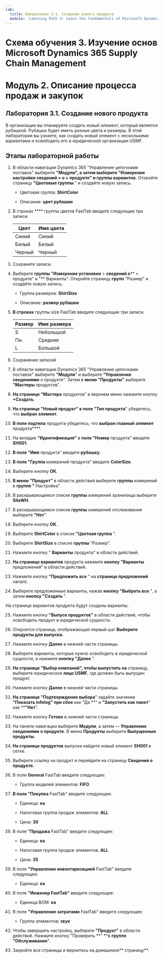 ```yaml
---
lab:
  title: Лаборатория 3.1. Создание нового продукта
  module: 'Learning Path 3: Learn the fundamentals of Microsoft Dynamics 365 Supply Chain Management'
---
```


# Схема обучения 3. Изучение основ Microsoft Dynamics 365 Supply Chain Management
# Модуль 2. Описание процесса продаж и закупок

## Лаборатория 3.1. Создание нового продукта

В организации вы планируете создать новый элемент, который является рубашкой. Рубашка будет иметь разные цвета и размеры. В этой лаборатории вы узнаете, как создать новый элемент с несколькими вариантами и освободить его в юридической организации USMF.

## Этапы лабораторной работы

1. В области навигации Dynamics 365 "Управление цепочками поставок" выберите **"Модули", а затем выберите **"Измерение настройки сведений** > **о** > **продукте" и группы вариантов.**** Откройте страницу **"Цветовые группы** " и создайте новую запись.

    - Цветовая группа: **ShirtColor**

    - Описание: **цвет рубашки**

2. В строках **** группы цветов FastTab введите следующие три записи:

    | **Цвет** | **Имя цвета** |
    |-----------|----------------|
    | Синий      | Синий           |
    | Белый     | Белый          |
    | Черный     | Черный          |


3. Сохраните записи.

4. Выберите **группы "Измерение установки** > **сведений о**** > продукте" и "** Варианты". Откройте страницу **групп** "Размер" и создайте новую запись.

    - Группа размеров: **ShirtSize**

    - Описание: **размер рубашки**

5. **В строках** группы size FastTab введите следующие три записи.

    | **Размер** | **Имя размера** |
    |----------|---------------|
    | S        | Небольшой         |
    | Пн.        | Средняя        |
    | L        | Большой         |


6. Сохранение записей

7. В области навигации Dynamics 365 "Управление цепочками поставок" выберите **"Модули**" и выберите **"Управление сведениями** о продукте". Затем в **меню "Продукты"** выберите **"Мастеры** продуктов".

8. **На странице "Мастера** продуктов" в верхнем меню нажмите кнопку **+Создать**.

9. **На странице "Новый продукт" в **поле "Тип** продукта**" убедитесь, что **выбран элемент**.

10. **В поле подтипа** продукта убедитесь, что **выбран главный элемент** продукта****.

11. На вкладке **"Идентификация"** в **поле "Номер** продукта" введите **SH001**.

12. **В поле "Имя** продукта" введите **рубашку**.

13. **В поле "Группа** измерений продукта" введите **ColorSize**.

14. Выберите кнопку **ОК**.

15. **В меню "Продукт"** в области действий выберите **группы** измерений в **группе "** Настройка".

16. В раскрывающемся списке **группы** измерений хранилища выберите **SiteWH**.

17. В раскрывающемся списке **группы** измерений отслеживания выберите **"Нет**".

18. Выберите кнопку **ОК**.

19. Выберите **ShirtColor** в списке **"Цветная группа** ".

20. Выберите **ShirtSize** в списке **группы** "Размер".

21. Нажмите кнопку " **Варианты** продукта" в области действий.

22. **На странице вариантов** продукта нажмите **кнопку "Варианты** предложений" в области действий.

23. Нажмите кнопку **"Предложить все** " на **странице предложений** variant.

24. Выберите предложенные варианты, нажав **кнопку "Выбрать все** ", а затем **кнопку "Создать** ".

На странице вариантов продукта будут созданы варианты.

25. Нажмите кнопку **"Выпуск продуктов"** в области действий, чтобы освободить продукт в юридической сущности.

26. Откроется страница, отображающая первый шаг **Выберите продукты для выпуска.**

27. Нажмите кнопку **Далее** в нижней части страницы.

28. Выберите варианты, которые нужно освободить в юридической сущности, и нажмите **кнопку "Далее** ".

29. **На странице "Выбор компаний", чтобы выпустить на** страницу, выберите юридическое **лицо USMF**, где должен быть выпущен продукт.

30. Нажмите кнопку **Далее** в нижней части страницы.

31. **На странице "Подтверждение выбора**" задайте значение **"Показать infolog" при сбое** как "Да **" и **"Запустить как пакет**" как ****"Нет**".

32. Нажмите кнопку **Готово** в нижней части страницы.

16. На панели навигации выберите **Модули**, а затем — **Управление сведениями о продукте**. В меню **Продукты** выберите **Выпущенные продукты**.

33. **На странице продуктов** выпуска найдите новый элемент **SH001** в сетке.

34. Выберите ссылку на продукт и перейдите на страницу **Сведения о продукте**.

35. В поле **General** FastTab введите следующее:

    - Группа моделей элементов: **FIFO**

36. **В поле "Покупка** FastTab" введите следующее:

    - Единица: **ea**

    - Налоговая группа продаж элементов: **ALL**

    - Цена: **30**

37. В поле **"Продажа** FastTab" введите следующее:

    - Единица: **ea**

    - Налоговая группа продаж элементов: **ALL**

    - Цена: **35**

38. В поле **"Управление инвентаризацией** FastTab" введите следующее:

    - Единица: **ea**

39. В поле **"Инженер FastTab"** введите следующее:

    - Единица BOM: **ea**

40. В поле **"Управление затратами** FastTab" введите следующее:

    - Группа элементов: **звук**

41. Чтобы завершить настройку, выберите **"Продукт"** в области действий. Нажмите кнопку "Проверить **" **в **группе "Обслуживание**".

42. Закройте все страницы и вернитесь на домашнюю** страницу**.

 
